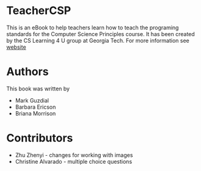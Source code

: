 # TeacherCSP
This is an eBook to help teachers learn how to teach the programing standards for the Computer Science Principles course. It has been created by the CS Learning 4 U group at Georgia Tech.  For more information see [website](https://home.cc.gatech.edu/csl/CSLearning4U)

# Authors
This book was written by 
* Mark Guzdial 
* Barbara Ericson
* Briana Morrison

# Contributors
* Zhu Zhenyi - changes for working with images
* Christine Alvarado - multiple choice questions

